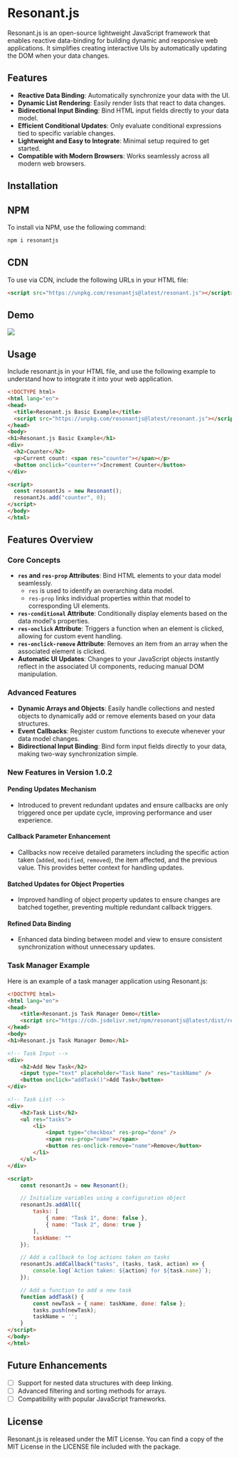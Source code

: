 # Resonant.js

Resonant.js is an open-source lightweight JavaScript framework that enables reactive data-binding for building dynamic and responsive web applications. It simplifies creating interactive UIs by automatically updating the DOM when your data changes.

## Features

- **Reactive Data Binding**: Automatically synchronize your data with the UI.
- **Dynamic List Rendering**: Easily render lists that react to data changes.
- **Bidirectional Input Binding**: Bind HTML input fields directly to your data model.
- **Efficient Conditional Updates**: Only evaluate conditional expressions tied to specific variable changes.
- **Lightweight and Easy to Integrate**: Minimal setup required to get started.
- **Compatible with Modern Browsers**: Works seamlessly across all modern web browsers.
## Installation
## NPM
To install via NPM, use the following command:

```bash 
npm i resonantjs
```

## CDN
To use via CDN, include the following URLs in your HTML file:

```html 
<script src="https://unpkg.com/resonantjs@latest/resonant.js"></script>
```

## Demo
![](https://github.com/amurgola/ResonantJs/blob/main/Demo.gif)

## Usage
Include resonant.js in your HTML file, and use the following example to understand how to integrate it into your web application.

```html
<!DOCTYPE html>
<html lang="en">
<head>
  <title>Resonant.js Basic Example</title>
  <script src="https://unpkg.com/resonantjs@latest/resonant.js"></script>
</head>
<body>
<h1>Resonant.js Basic Example</h1>
<div>
  <h2>Counter</h2>
  <p>Current count: <span res="counter"></span></p>
  <button onclick="counter++">Increment Counter</button>
</div>

<script>
  const resonantJs = new Resonant();
  resonantJs.add("counter", 0);
</script>
</body>
</html>
```

## Features Overview

### Core Concepts
- **`res` and `res-prop` Attributes**: Bind HTML elements to your data model seamlessly.
    - `res` is used to identify an overarching data model.
    - `res-prop` links individual properties within that model to corresponding UI elements.
- **`res-conditional` Attribute**: Conditionally display elements based on the data model's properties.
- **`res-onclick` Attribute**: Triggers a function when an element is clicked, allowing for custom event handling.
- **`res-onclick-remove` Attribute**: Removes an item from an array when the associated element is clicked.
- **Automatic UI Updates**: Changes to your JavaScript objects instantly reflect in the associated UI components, reducing manual DOM manipulation.

### Advanced Features
- **Dynamic Arrays and Objects**: Easily handle collections and nested objects to dynamically add or remove elements based on your data structures.
- **Event Callbacks**: Register custom functions to execute whenever your data model changes.
- **Bidirectional Input Binding**: Bind form input fields directly to your data, making two-way synchronization simple.

### New Features in Version 1.0.2

#### Pending Updates Mechanism
- Introduced to prevent redundant updates and ensure callbacks are only triggered once per update cycle, improving performance and user experience.

#### Callback Parameter Enhancement
- Callbacks now receive detailed parameters including the specific action taken (`added`, `modified`, `removed`), the item affected, and the previous value. This provides better context for handling updates.

#### Batched Updates for Object Properties
- Improved handling of object property updates to ensure changes are batched together, preventing multiple redundant callback triggers.

#### Refined Data Binding
- Enhanced data binding between model and view to ensure consistent synchronization without unnecessary updates.

### Task Manager Example

Here is an example of a task manager application using Resonant.js:

```html
<!DOCTYPE html>
<html lang="en">
<head>
    <title>Resonant.js Task Manager Demo</title>
    <script src="https://cdn.jsdelivr.net/npm/resonantjs@latest/dist/resonant.min.js"></script>
</head>
<body>
<h1>Resonant.js Task Manager Demo</h1>

<!-- Task Input -->
<div>
    <h2>Add New Task</h2>
    <input type="text" placeholder="Task Name" res="taskName" />
    <button onclick="addTask()">Add Task</button>
</div>

<!-- Task List -->
<div>
    <h2>Task List</h2>
    <ul res="tasks">
        <li>
            <input type="checkbox" res-prop="done" />
            <span res-prop="name"></span>
            <button res-onclick-remove="name">Remove</button>
        </li>
    </ul>
</div>

<script>
    const resonantJs = new Resonant();

    // Initialize variables using a configuration object
    resonantJs.addAll({
        tasks: [
            { name: "Task 1", done: false },
            { name: "Task 2", done: true }
        ],
        taskName: ""
    });

    // Add a callback to log actions taken on tasks
    resonantJs.addCallback("tasks", (tasks, task, action) => {
        console.log(`Action taken: ${action} for ${task.name}`);
    });

    // Add a function to add a new task
    function addTask() {
        const newTask = { name: taskName, done: false };
        tasks.push(newTask);
        taskName = '';
    }
</script>
</body>
</html>
```

## Future Enhancements

- [ ] Support for nested data structures with deep linking.
- [ ] Advanced filtering and sorting methods for arrays.
- [ ] Compatibility with popular JavaScript frameworks.

## License

Resonant.js is released under the MIT License. You can find a copy of the MIT License in the LICENSE file included with the package.
